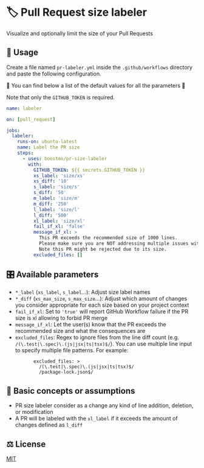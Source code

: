 # 🏷 Pull Request size labeler

Visualize and optionally limit the size of your Pull Requests

## 🚀 Usage

Create a file named `pr-labeler.yml` inside the `.github/workflows` directory and paste the following configuration.

🔻 You can find below a list of the default values for all the parameters 🔻

Note that only the `GITHUB_TOKEN` is required.

```yml
name: labeler

on: [pull_request]

jobs:
  labeler:
    runs-on: ubuntu-latest
    name: Label the PR size
    steps:
      - uses: boostmn/pr-size-labeler
        with:
          GITHUB_TOKEN: ${{ secrets.GITHUB_TOKEN }}
          xs_label: 'size/xs'
          xs_diff: '10'
          s_label: 'size/s'
          s_diff: '50'
          m_label: 'size/m'
          m_diff: '250'
          l_label: 'size/l'
          l_diff: '500'
          xl_label: 'size/xl'
          fail_if_xl: 'false'
          message_if_xl: >
            This PR exceeds the recommended size of 1000 lines.
            Please make sure you are NOT addressing multiple issues with one PR.
            Note this PR might be rejected due to its size.
          excluded_files: []
```

## 🎛️ Available parameters

- `*_label` (`xs_label`, `s_label`…): Adjust size label names
- `*_diff` (`xs_max_size`, `s_max_size`…): Adjust which amount of changes you consider appropriate for each size based on your project context
- `fail_if_xl`: Set to `'true'` will report GitHub Workflow failure if the PR size is xl allowing to forbid PR merge
- `message_if_xl`: Let the user(s) know that the PR exceeds the recommended size and what the consequences are
- `excluded_files`: Regex to ignore files from the line diff count (e.g. `/(\.test|\.spec)\.(js|jsx|ts|tsx)$/`). You can use multiple line input to specify multiple file patterns. For example:

```
          excluded_files: >
            /(\.test|\.spec)\.(js|jsx|ts|tsx)$/
            /package-lock.json$/

```

## 🤔 Basic concepts or assumptions

- PR size labeler consider as a change any kind of line addition, deletion, or modification
- A PR will be labeled with the `xl_label` if it exceeds the amount of changes defined as `l_diff`

## ⚖️ License

[MIT](LICENSE)
